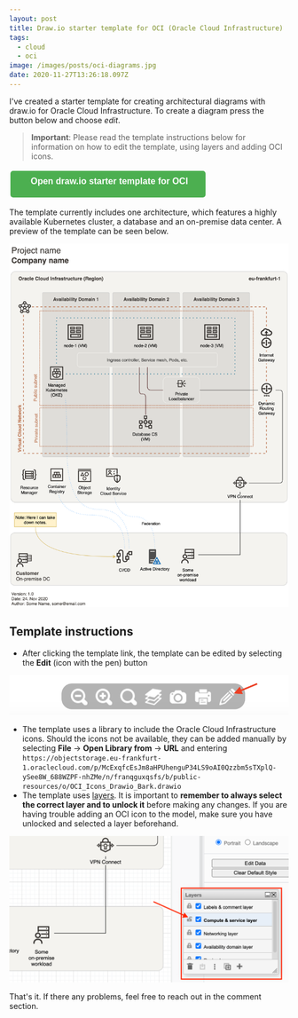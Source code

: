 ```yaml
---
layout: post
title: Draw.io starter template for OCI (Oracle Cloud Infrastructure)
tags:
  - cloud
  - oci
image: /images/posts/oci-diagrams.jpg
date: 2020-11-27T13:26:18.097Z
---
```

I've created a starter template for creating architectural diagrams with draw.io for Oracle Cloud Infrastructure. To create a diagram press the button below and choose *edit*. 

> **Important**: Please read the template instructions below for information on how to edit the template, using layers and adding OCI icons.

<button href="https://viewer.diagrams.net/?target=blank&highlight=FFFFFF&edit=_blank&layers=1&nav=1&title=oci-template.drawio#R7X1Xd9vIsvWv8VrnPowXoiw%2BUgQlQUcATTEJepkFBoMZ%2BhgEAr%2F%2Bq13VoBigZEtj%2B4znXh%2BBiN3V1d0VdlV9MiuzzcUivB96cX8w%2FWRo%2Fc0n0%2FlkGCXrhP4XJ1I5cWLrciJajPpyaudEY5QN1ElNnV2P%2BoPl3o2rOJ6uRvf7J3vxfD7orfbOhYtFnOzf9i2e7n%2F1PowGRycavXB6fLYz6q%2BGcvbU%2BPJ4%2FnIwiob5l%2FWTklyZhfnNqifLYdiPk51TZvWTWVnE8UqOZpvKYAra5XSR586fuKoa9hBO16qpN4NoFM%2Fp3DRMBwv10VWa92Qa9yYDPKx%2FMs%2Fy1i8G89VrvuY9zPQ4zU7MRvOmOUxv%2F%2Btp7b%2BOm3D00UW8nve3X02Go9WgcR%2F2cDUhfqFzw9Vsqi4vV4t4MqjE03jBT5sV%2Fo%2BuhIueYg0i29m30XS6c9c365s5%2BFbYqbyFg8VqsNk5pTp5MYhng9UipVvU1Xyw0nw41e%2Fkcey%2FlNS54c64n5yok6Hit2j76keq0oEi7BuIbBQQ%2BWS6Ahli6iY4P6fEyf9bg5mIDqb5zQzNk91T2jKfW%2Fk5fffySaT%2B8qu7e6OY34UP%2FiWvKdMNunW%2FOX5FbRH26DlDq0zjdZ%2F%2BuvNvi5CGdt1brRe48B9h1P%2FLP0Zk6R42gM5J9%2FLTB3xFw7naZ55wOormdDwdfMMVDPmIpnFZnZ6N%2Bn08fLYYUA%2FCLr9Io9%2F38Wi%2B4kGzzz7ZDt60XsWKWMVT5c1cZWmfNc0wNcs2Tr5Yp6WTfSYzjpnMOClgMuOjeEw%2FeXkmRzSV719Pi%2B2KrEi9t%2BgV0Ui3tBepcqIXUMXW3oEsV9fTqLrx%2F3vnau2zxGxv9HL0VxFVfuWpN1j%2FRVNtPvm2XqywOH%2FE9FoI4X%2Bt%2BXVyauxOsNKLjKQXMdJ7TK9CPrJPf8JGefqxG6W%2BT%2BRT%2B8vrNkrd%2FjAql37GdF3eh%2FPvn7E7k15OVNbLFdGDpLeTcIZRn3eX9%2FsT92gydxfbvXf%2B1%2F1iMBstsc06lZ2HpJn%2Fy3usaT63x5ZOXrkIWB%2B2mWgvLwKkItzjcDRjrWRL4OuwO5h%2BJYKtIOCbTjdeEZcUjMAqBrPw4%2BXlvehDGIAw%2F%2FFttMEic6a%2B4PTDVUgMKj%2BJTR6iT8bZhgbcqHy99I279My4u73Kwk5p%2FbXhbq7H1ZF7MZ18bVw5%2FVtf6xr6tDctVYPbm%2BGt5k%2B78xv8Pmue10fu5XDVvbAzujfuX94ktdHpQ9%2Fsm9fzXnY9K6V36WnqOeXk2sR33GhwoS%2B7c%2B9kcLG5786WJXc21PqX5ZPrtERP9db9zFt3zav5dVa1a83Jg7qPvhOV3PFZMqjQO5rayLs8s9zRmRF22mZ9VrKo3YnrlCOvGVD7J%2Fib0vVpd3Y%2B6l60VsHsfBwa%2FbRrttd3jjbqztom318pb%2FxxdV1r4K8r%2FXHus97F%2BfiOvtO7vJr2jHban7VGX0fBeHBR%2FfL1okf0uxr5VtBcXn29PBv2L6LobjZddunNbuZtvEk9rTfcCF9qNolLKpZx7XjZ9Xja8ZqTtadFmVex7P7YNeicUbsMNt6Fl16PWyuvYaXXTmvtjTT6G628kaX1R5p5Pe7H%2Fri39ufBplax0oYT0P3DMd1vXTvu2h8l9P7q0m9YOn2LepRY1%2BO72Msm6F3kXm6f04JUIypFSy%2BlbzXr9K1EJ6qtfPx2hrHfpO%2FogU3f1kPHo2%2B3O35GbTKDlU%2FtaY9bdO7OuG7edTwasVor2nj0Hn8eR9TfhO6h%2Ftapb%2Beul0XrWjtI6d1Z6AR4ruM7wdq75Xs1undD%2FaR7W5FbOYuvm94G36s55%2FT%2B1to3iFbUp%2FYY97RP3Kq24ecbiUH9scOKpq5zm6i%2F1bXfDvjaYHTmU7sMpkuTzs%2BInrh%2BS%2F2gZ4iudO0qf0an9xiDkfuQj3SluUmI62P34u6%2Be5GU3BH1tnlV9SaYIfWSO9Fs6pd97UyS6%2FHN2KswXTGGOvVj7aUajYm3IjpnPTlePl7DePncdoyX%2FPYwJlkrm1BfJsta08XY7H7jxB2dvon75E3%2B2Fv7HS%2B5JirUuJUtbtVjK311nDxeQ6sMesbBM3x%2BuT0vrW%2FWiFOI0wyipkYtfPzWbTy6zqyZaw6HtWRySvNJCytns7CzWdJcHRPF0xvn6ozmKNYZvwbuGSUazQo9yPh7iXxHe%2Fwu2md6b6FuExSkd%2FF7qX3a9ThY%2Bk75ze3zmp6FZ2tCE2qTu%2FQqCc1Al9qj%2Fo6sNMjKMoObVf59zSNIM3l8lckx0VH%2B4pxD7yUOrNN7Xaa9l9HMqySW0Lma1XjliNCXw5G%2F8O97M3951yhs9XhAo69aTbzq23TdoLdqdC2lY7R4jwKBMU0DYzMt5nUfK%2BwGc9kfuVFgTmg15nlFK6ZLx%2BjRm%2BaN5vG8p7UiBdWqMspEURop6xprZJofu8T3w0zOaTvnaJ6Ny%2BvaBXEA5naDOEbOL2sNcIsc8z0VWv%2FOPay5Rv5NWp9SrAtes0xce4V1RbWpR1zSHtO6RBxTXno8Y7A%2BevnxBmsujfSS76E1ikcO63CzKusq7ruUdtFs05lL1czDfS61p57RzKJ3%2BlifK0lGM8iQb7eIQ12sbybtG%2Fob1yON6EBrMegSYY2zsNarvtDah%2F7Q7MSaSd%2F0LgNq2zCuyXpoMfeClrTmEFcSfYk%2BY%2BJkWsd9pz1W12hmkpTgTMCpKbjfu91%2Fj%2FSvR9%2BsptQH4uRAxpf2BtDHd%2FLj4T5Xn14bvd1fkBoyC3KTeTaFfHQW9iYRq1E7Ks%2B5dW5Wz4tUpoMruXFXP1abnHPHcUo74m%2BPpFQS0d9JbN2XUwsMjnah0eOjzI3HYmr5IRwRhUfT0QoN78ezcPRPmpnNn6A9F5iZt2xw3KnnKfl6nVo%2FMIF9KVBaSnqB0vLlo9jB%2BnVNYGaRQn3Aq07Oqx9kDduuBB%2BpCr8Xd5naZ3ufv04L%2BKtotfkwy1jBavM%2FOrdNXf%2BJc7uY%2BEX%2Bu99xcht%2FJrdp6r%2Fe5C5yXf5PTm77F5zcRVLT7zi5zT%2BT2%2F65k7vYZXzs0%2FIHqyReTEbz6B9UDr58F5t3e18skOuHvTqFrHzk1WmPFqt1iL7koAhFqxd4%2B329Nh%2FA8ot4FSqfxF8l7fVzYMs9r54Df5n7upFt%2F%2BwZ8ArMxOPupr28u%2B3uWvN4jvHoh8vhdrrs2ymMov3wrMJs%2FYHDYO%2B71UhlzVemXZhGySrY6vTT%2FNZ3H4o3%2Bdf%2F4aHAg1%2FDFc28OT8NXfQDB0jXjP0RygWBl2A0xofZEMwiOfBnr9Ff193pqIfn1935YPVn0S3Ere1LHZZpHfFSEcbjw5Zc0355ov9OPvRqa9L7d%2FrJX%2FaM614Kz0RgXY%2Bv2HvKfrpmtPYb2qaW%2F%2Buwj8%2BGB8Pn%2B6vwqcm98MdNErtWsUzlYaf3wPtThXciYV%2FmCB7yMt6pXY%2B9yL1gPyhfq%2FH3qnb%2Br5fim%2FCc03PNydJr4n3wffaW9N5U%2BT4T%2FPYrlt1k7zgdw6eHdo4sW%2FlYDfagyG94ptbcj2ZZearoe07ez2QDD33A3pnykvpIfala4p3q4X547u2uM2G%2FIbz4QYq%2BsAcf9ILHa4O%2FHjzmF%2ByzRf%2BW3D8H35J%2FQcb%2BWlzH8yv0gY6pD4F4qDpRBo%2BNWzkbC90C3G%2FD98nXqS3UPnjRNkzrvD94P49bko8Z9TFY%2B%2ByXBS1d9JX61FuhjbUOvbPpAtXgeM06e9dq%2BBbR2oeHqpGY1HaN3rvLI%2Bz997I6ruvU5xTtlO9PaDzonc6Uxr5O9NDU8YT6SMfNaZPawP3wm0zHvfcIUgA0r9P1aO3N2M%2FMyAp6V8p%2B7RF7FZkGHtO4rLxh4EfwRBX%2BZ6vpTAzmiSwAr4EHDKAsqP%2BGQlnAU5iyR7MdaNTPTZDVmaevHYwP02wptMUzQ2%2BvbYyyCBLlaaTzN2pstA28iEEmvuRrp7712%2Bfzxmc%2B86S9QFGMNPGYileV%2Bk19GzHdgYwY45zPvvTqSjx5vbXH84g9eGu%2FFcH3n9UzeADBr67O3wMGAJ7SMXtmDfbaEs9gTEHrGtGO2mACTRJk7Pml8cK4JTaN6e4YUhtwHWNYX%2BFcC57FsQv6iq%2Bc52XPYHREVVO%2F4f29e443nnwvPMY0rrvvwXvRVpqXdaK3b3jg9QrRMtXEM4x3gkcq7PtPGStAa1KX1jSivYa54PGcKKt1qboSmpRBz41a%2FzLwh%2BAHeuyl5fvwzEWSgj%2F8iQdkC41DnentZ4wl0GR8e8J3tK54JqNrLP49pt8jXl9WRA9qy4Rp0MsK6dLkvqWJSfNuI%2BuQegfznaeBRjWHaIv5KR5hS%2FGHJeuOh3WV1kbsMZjX%2Fhj99jAW8NozXfEceI%2FoTTzA602F2kY0pP7byrvMHmTi%2F%2BWjZ53XN8wprNvgX10wGODfSNFyOOZrKSMCZH0CHXldJVpWk4zHyYkM8CKjiRh7MWE0gazP23Uj47%2FOZIU1eodmTV%2B%2BIc9R23l9AGaD2qLWE13a7NnSpn1%2B62X4m%2FA3ahgX4tNam%2FZIRixs37vh9TL%2FfcnjinnO84n6bYJ2al1KGDHFa1EPY7Bh7E41sX3sD4zPOR8L7XgN0MBn1AdN6NsHDya81jNGyMVYbXiMDdmDFB8LcoL3AUY%2FGLzXMHINa2ci%2B6oDdBvtt1XqE3BC3BeFoGgG299%2ButNH%2FDZ3sDlZ8tAz7%2BZfIwh%2B%2BP99Ja1Y8XpaUTtW6grUQBbyHpEG8ootlODjBPEDx3DpWKmzCgTxDwOzWuaR3D3oR4OG%2BhkvVsM4iufhtPp49mxfBX%2B85zqGxM1jNh6sVqmy5EPr2depBpvR6lY9juMAx59t9cvZ7Fxy0vzHnPp7m78AP3aews%2FHx%2FjX43P9MsIHH4eezpyPQCbnO3SuZbxe9AbPqTbqxlW4iAar50ivVB7Q%2B1nWWQympCY%2B7N70Eah77Yc4Qf8xTtD%2FJZxQfGPpZ3HCs%2B3eUc6ddB7OYGU5oVVyUyZi3cTrFTsItmcuwtUgCdM%2Fevxvqce%2FEe8OXDq0A%2Bz%2BdzFLJGbAEkvoAM%2FtpSJhQNprQcIwIUVAywLyVxC%2FJFGPFKKXJTxo4dDCArmf0cL0G1IDsO1Vz2ApYtyDVGMwBnIcQBIyWNoBDnFkibTHbYPWPmWpVKQlxmxrrMmxthdACt00SILtjyDZX8X0O%2BP2Cf5RSbP1JWt3eA7SPfdLpHpoiSzNsobtsebF7RTJLfO5ndy2TPCoQX5svxHzacnzVUi1Okn5SrLuSVtyzOaYYwlMhVA2rkW7TJXGYUAiZCwtWxLKSusNhC6ivVJ%2FbmLW6m%2Fz8SStdf6I%2Bew6%2BbfaS7Z8QDo0IuBpl%2Fx%2Btor4To3HGxJtC9KfJfECVWBgIUGarBWwptEWjU71D%2Fhl0riE7srKI5p3S9DWkO47PJYZjZuG%2BIOaU41YuxArBb6Xax3qfu%2FxffjN16Ol8CXdP%2FUskXT5%2BxtBY3P7su%2FB41cTpf%2Bgt1YXkRsk9%2FaBoDa8ldi0WCdMFPdstroMye7Xj0hnNcp1heOvis2CZ0dZYfyBQVd%2FqQcYITX6GveUZ1QLnC7YemD9RT%2BD3UNFojBaWOmnoEKZZ4b6y%2FrUDudvHm0hrtLj6DuXwUqN3Eb0X3w3bytzBbg1Ej2mqvQYT%2BnJntIrzx91OnCl6FqgAUe9wFYlnNFbKvz9WnD5gXA0OJVjGVw1wmy%2Fs9RMZltHvgIQfcX%2BwhwSKKy%2Bu8dFNR4f%2BS7rtky7yVa3lT61ZHXAeBANGJFN72yPZewPZ3nX2Nh3RmldONMvzx7Cjq31Mm2E2UOzTMe3XY4KCdj%2BWKuULemrRytmEPkZc7u6D7aB7X2mzDiJulH3YRbqrhNtFCo%2Bw5jUxL4n14CidyJd4iACWdHeyP0ROMSuZ62M5xwsrFl16cu8zDimR2HrPcbus%2FauC0e2EonjATU9XWYG4hgiPkczhu%2BrZ9VMjbhYbZtlS%2F6Sdu2gZ9MT7gnWlYbSODFzxopzOWYCVkpYlzRN1lDsFzcxa7GMdb9jy6zHewPWNlhQXdLmLa0%2FriO%2BC8%2Bl9ayeCp6%2FDs6FpZFmhEt9AR1c6qebR5JkYsGucjQIIlQ4JgDxGtTWsMIYflPWtKlXc6jP4wmsqBtZ%2Byc8y2DNDfkdsKpW2dpZQ3wCrJ2ORJ8oDP9j3%2Bf72vbdT9G8dxFcrwD6%2FyQN%2FYux7xm3jGNf2UcB%2BYvjTb%2F8TBX9uxSzHV0s2NXT%2FhnF7CfoW%2BrRr%2FD47mAs7H23a0kvHSInRIlUz%2B1Cpg5edfJl%2F1WnJWP%2FRdLpoxcxx2179P1MWCqKH%2FiDzFAz%2F5UJTrZhIe%2B%2BRpSK%2FOk%2FHZmxGD2Eq8EfaMbzFuEDZsqTnuzC4bQPwmbYGW0D8X1Q%2F%2B%2FKuLL9v%2F%2Fe%2FHXx1zEruSCvDOD%2FkrHnipMczOxp%2F7x0Ser3tG%2Bc2%2B7ozOp2NmsI4eHljdZz4odrs2%2F2U9v0UvuhN%2Bs9eOMyKXilrD97NBbV5sMlCe%2BLZ4xGm1pzYl%2Bbch%2B%2BAwNP7zKid0y2hqD%2BbDrta1cPHNpbKScuiXpQsvjviETsjj0MZpvpdedqGBireW9W0ruzeslFP9JykcGI%2BpOc9GjmBEar5M7P0rtbf9qb303dcS4GbuY7Skp61%2FE1MU71SOStq%2Fb18M5RseLSv7%2B7vIkRfkzKHN0znIadftxHH6CYHCgQV9PArEfooc%2Bh0GL%2B8sdw0bmFikXfmE5I6aBWyD3hRfv%2BzhhqEuQcvTHMu6yxskDCtXIzivEjRQKGCbti2Q3LKnckBpNU3GkwkLD6J67bjbjU6wL7UCq3x%2B%2BJlvLeaq5q5cYhHaqmuHLrGl%2FLXAkGRmj8COaCMsNQWEESA8hS3HyeQDMYSuBBpc1YMUpz4xoJ%2B2zECOBKFtX1gt9J34LrVan0rL5u%2F0aP8AqBi6iwdENoEcDVJy5tdvEh0QS9syHwEJ%2BNJQiVB3Rkh67iwkwEZtCCcc9FWD2SMkCBCqHMVNn9TtehVt947H5O2cVqhE4EJYyUmxvXH0PxKwvMIhXTB9FYoDcNgRJ5DKe4U1AGHLtqXOGSFFMEYAmSdkBTUJeyuN2hMFUUhGfc36rz3G8oiaM8XYEmittIjT%2BbFDyGK3Vl3EFzoSfzi1LG2BgoaRfE3OCxUpebH9g8xKaG%2FligStvnxKQhgefshvVnynBFfZPn8PtqXGsog2SF%2B5IJxCQ%2FJlqPyspFW2Yl1WezDo0PjzXGBzCocirwE%2BKlo9QJpeWg03%2FojgrnVdI1puv%2BpYdVQpMg%2BnIi5gmBNnkMoymbCqKScpICDoSHkc2FoSCqOWosshYd93bOe9IvhpuUYahjCAJMVS4MifmxmC4SMV1MhGfearpggw5azUAvmC4qGptcAVJibhBAUebfehuVhgX%2FBCyTIXx%2Bwqq%2BL6AznWcEP0PvaXt2jZ%2FBukqzmgFrCaiyGYx4JvpsdGEnOcBm%2BcgHuYEtxcxRwCU2JYsZgyg%2BrrPRzWdAl6shVQl9PxMDI51nA2BVOHoc8KwAuINnohnQfVeenzHgJ%2B1KCgODzcCXfC0GkMlPeRZuBEjmyWilmgr%2Fx9qPdA1shNvIKMHEo0wTbFjke7itnhbZNdWnJhup6vzt6%2FH569MFPG8ieIWN4eOsCPoBvv7kOK1anmB2L%2F1o6YOkuqLwmgPZ7YnEkG%2BjyJvTRVoHSrKlGwUCcEEcwhfrg5SpXCJ%2Ft3DHJxhRqb3HaSuO9BroRTvsK%2F89Y117OkfG8fA%2Byy0v8%2FvPG6XjoOdHhXNHU7mOw343nIbzXkEY2%2B%2Bkrnhd43xyq10Nuxfn68Bop%2F9SVeUlT%2BlGeRR4CwUuTry38FD2Yy8L4M00xLofQRi1uyzIQyicwlubNpwJbUM%2BbdusCACLTcJWHQI3tlWFEYbl%2FQ6YXeTKAm4ZmEGNfUgk2JLAAi%2BHSQIBsKWuR8ItbXecCa3BuOpzo3YRQYA2%2B5xlCQLysFODT8tIUhLeOJsatU1jIXAGzLXytnaS1X4bXOWNZxwl41hZ%2BAMdWhE8DFZ7rPqPcyb6D9xykvcb3g3OyCSejysXOapq5wFwjkbD6dntMQlto%2F1MRV%2BFr4h%2FX%2FYbWK9cBnfWLM08KZ32X4vnO1ozC2WDZyLIf3AdzMP3v%2BxtZsfovjyGaneNzM%2B9P5LnOJNq%2B6tPJyoqyf7vvB52WlXr34nVeTkfYKoymQEn7cKL6Hfg34aqoIwejFdnfAFnLmNfMWc5YwOHzTjyVGJDcM4Xv78mWPU61CMxclQSdU3w1Tv3YX1JFHZAMMZOPc94yZ5cpSjma3SmsM6Mq1a4f1IcW8hyRmvU%2BVLl2YOXVGMUCrULcRCCWiG1DWslvMfsNQ7WEp9SVxh7YKU1xrDXBNOvCSJEs7Y4ZzYkAOd%2BPpa8fxPJNQjFG2s7Ylc6Kk6oJXENnGluiwWvMzYfah31CeikpQ%2B1DJk%2Fid6hIGNEHatYJjy%2B%2BG5f8O15zFLGhg3GQSjViuMt3Fy1YtVL8BOuxDIoJI8ga6D6%2BWofg2f6ymDV0GBcgt4eB9jDaM9oSTsvOAOf8krfdWqIJ7ngLJwGMmZSP8WLzPEkQP9wtsEV4gdon4InHZiVGPtRf4z9B%2FvRDh3EEJSpTHdm1%2BkBBYCsoXSfB6QN7ZEwBPSxb2XSlshsOqT8szI%2FFAMXDFHtwPI55iEQwxcbOQTvQvQwc48%2B8yFnPUWf%2FEy8%2BLjuKY9%2BspH2Er9PImRMpP2xDrSYxB6J95x4D7ECCTLqMX4dGV67FdVGHqd%2BB3PX60SQe%2FSm8C9nH3yMDyhLvsws4AyFIfNi30AMFj%2BP87mxjFFkwHAMYzY2moEdwmimB%2BA1mRfjumQNpN9Pv6tlStxIwBkCPZYxpjH%2BEq2Ngox8u0r1r4MAkFviRX%2BwONjtP0xvP7H3AfonpWPf3j%2Baxk8%2F3sIr8ex%2Bnas5klwcu%2Fhg8TDq4ewHZOwo1MB0TT%2F6ysvIhB8JF9jiD4KdKy9hEd4GEl%2BuwsXqAI3A53bwCC%2FhFY6mh2lq9N8b%2BFYN%2Bi7EvFgJVtr17xZsYL53zo1XrCZHGsLTGkeBfnG8sL1C43njcL8BgnCwTBnWsaZhF0IQ3qO8UfGQHmcAvBkoBn60xnjhnAT939sQ07i79R%2F6t1fju3bJDzr28M5or%2B46tnarnXvtylbJeEa5cBNSShh692jEube6F9N1%2BJwxpzmxa42S3AdlxtkqIvajgebu%2Fu62X%2BmaUFgKFIyL9jroXC3vGvoo6PiLO%2FPqod%2Bx0a%2F13W0vKjLkoD%2B1uZ%2FQ%2FVO6L%2BnN2hnRxrhruDtCxIvpv8XTYQYAhENkh1cD0F75C9%2BYTWIYEsOPRSxvLTlhMotaLoeFIvxZvCABxCOEOoqo1GE%2FnMYJkJvlpaQOgMg3NMRnmYfeeyoceiJhppwcXsTC2oWnK5%2BcrtQZDr9XIZ8Wibe2BCkkuvLBGexnY58bfwsilt5HgEKHxW0zEHUqk3Zx%2B7VteLzqS3uMkM2qEv8nj7DubYqBgEPra%2BcB00%2FEypYUAoCZBn1nP2hVqXG5OgdxfNph4C2gy5JyQc%2B9N6xKNdjvqTw8jzRFPwJJUy5pBhw3T1tguZUzoWmHUxDI2EiKAYYNK3qZKhwWpjgueiDn66pPoPlw5z0t5acNlip0PmHaivia09Tg8FXxYSbyPYTwsvqii7%2Ba%2BjUNkEw%2FlXBjmLcigbOr8OJH2gw7TL9bJX6L3xtiOGDsokKzSqlg7lJEQROYfJKqVPS2qLVs%2BuPQ8F4e5r8NFa%2Bz6lTPOCk5q4ziB2bV0ci%2F%2BeiPld9KfcgkgXgPY6gg8eWVn0PQG9rOdxlWv%2F3N7ZpzKPfqsZ24%2F6pJ75WxynoSmiv%2BacVfDJzOFEYhZVVw7MFsatMcEJUDhRXGMDv24xrSBbSZ5rYE0qCQRB28tKq1A8YfNKTAhFKvWqJeSWoBTdRSzIFpDFMFvUuu3W7DoGG%2BtRgLgHnfDliVRCEJdb%2BVpxzg61KqgFSdFtYSuQfBLFwYo74tMKH6rHNAzYeOd0t5NxXNOdAm2fv%2Bk2bVI6HlHZ2ab5Y6DnWjk9OCnGF5ndC98OWTjxI6jl1187g%2FQM007T9t7%2F9%2BaznD6RLFg86U9mX3j6HzqeRCjHfgv3bDmXaQoCB0qpoYdeS8rKRI0lBH8qBYEpgMO2zEmkQb2lk3PlAmsuKknGgHoWC02tLKxbsoiqD4F5GNXQzBPbimVkpNVgVGtWSh0%2BPkIWJ8mrrYfWtY0bCCmqp0Tp7YQZL8qFBJTdBTKE%2FBaDSsMH218gRy3snPc2CTycZPDlVk9FqqjJ8SOpnyCqQSKFU3ysCaqIQ7GxXEtNcWppMgy2zvIsLKbbTHMLZNXT5Pq7wnBqZECpr4tNKXkVAISX469NtFmI6gvwJLjIC%2BSBbTwPQ4dIWPLdACeBefA%2BGS7TVPp2tirCQ69xJllFNheS0z5B0JJYlgZI34PMoC8eoviVd07zxgp1focIkj3atGer6jAmXGAVMSqEX981hyk%2BNWIrsIt0m9A5JgOcI1ZcDtsHOM%2BxgxnqXWpJ0IaKxpAGMi8SHOw5l3pnaaYloBMSe86aYqicqTtGo2J2L0lHcgmK2T3%2B%2Bp%2BxU%2FWoIBgmGWJJxmP28bDJeWatujoTNNlIOwlTTAD4p2DZV4hBP5cADfDj2mQU6%2FVNFP3jfmpETP0PaJXe55z%2BArqnW8l1p9eqBW28dg7H809sc8hu3w%2Fmb82d%2F%2B7G9%2F9rc%2F%2B9uf%2Fe3P%2FvYGdMqvtr9Zx2GF7jxaDJZLAZKuFvF0CnMxvV5rbD1cs8FyKOe%2Bxv2lHA1Wvc%2FP%2BBB%2Bd5jmO3GAcVCZyixwHFhF4WYfl4Hs2BXEIo75R8T5I%2BL8EXH%2BiDh%2FRJw%2FIs4bbNRffp6IUwgh3qYLfAtIprdePLxHWkXt85ddyMwWJfMEZOZ5WMv3pvcogMOUSufnHwKheBExc%2FJaxExeouCdk4QQhRE2v71BZSJ4fPNB4g%2FTPt3j5y%2BlA6TWwf2HJqy33m9ZL9xv68%2FdTwfSw3fNPnJyrCZUXHpTxfmtpcNbkt4WN7PNQz%2F9Axp5Kli%2FlUpucolH8WbRChkFa8BUj9hxa6q8dCrcNlL47zwvN8kPc3b%2BbhqcdXBo8PMX0Ublk%2BPsXIIx5oyWgncXmSpVtSQEVMJ4bU2C5JseVyanvVaDvKrw8qZU4Oac5cBuA4yxkRz7E8lJx1nEqpKXrulKFsw8K6OqxeBtawMwtj2TYHU634pskia5CrcCOpBc0o8B4JDzEckOkea3%2BbzL7YDsQe0KGahx12HMdCtC9rS0nnkbVYl8CdnQ55gjzjMPHDnJppMcAMKOaxV4LceQE%2Fj7N2PO6y%2FZPiF3k2zq4nlUF%2BdwYYlbQiiwtwW9CE59IhnZjAjnbMEm%2B7EAUtodf%2ByqfPp1FegerBBXBfqTDGz0x4gzgAwGHhH8uASQe5ArkZwBefg2%2FiTKfLQV51nm84RPAFLQcB%2FLhoboFT0B2lRyoA2%2BEahceeduDXEF54GFcOpQQC4ddU3JTy1JkNDh2C6AhkzBc8u9vnMU3vxr1j9%2FL4uTsb%2B9lApyJf2z2dSOy2mWe7x9G5ozWtASHy%2BO09rwLj1YVB8GkjaIQfDDsM%2FCkrYryWifnql0qsSqg2GxNfxfPvo7e9RRXqM3bmLxejUdzQd5sJfax45gsGrHnG2iRXg%2F%2FBx%2F%2BzbqDT4DTz5YLD%2BHTJ2%2F%2Bzlt%2Fv426A8WnBzpb4U5X%2F4tN%2F%2FdZZr%2BVIyKpVsHDHecvs%2B0PudB53smLvODeE7XTn5UB3i3ROtvwdB%2FEBb%2B5wn%2FRumVwn%2B%2BSvwicHm9IArkfDsNC3mLl4pPH5Yu7Xhknuf8H88TQYxr6Pu60F95qojvzdOY30JL3nLwIXkTjeOBc%2FtEM66NvEXF58Vktx6O31ipubo5L50Fhj%2Ftmd6%2F0%2BT91lT6CSsBWYQUxYlkloKRsio5dlIWmPOAwyYJsUsW7BtJ5qWcUtjoIamBZP8yVU4gVip83TMEfQ7UKykdY0ZO8zPKSCrfHZUV%2BtyTQmBc1A2Cdo9R7Hg%2Fn3fy830kE19ysaztvf0m3seZzEiJUOmOjTemuTck6BhFuobGtaRtTvK8RTUJvLQ5sTgKq3EhPxLEK3n2r6pKiS%2Fnufhemh%2FjOR8qqhE6fXn3tt9cqEjPi9ipTF2ZoMR9oOGNgAM4WRliQ69K668CrekZE5x157Kievm92bNQiAuFt5AwvswKjBTn8iIpNIVvIUtamVHUKMoEh4ULxwU7CdCGKt3rchYuKFA%2B7h1zFjHQLZICTqBd2eZvcRFF5J5CZq3ERhY7F%2BnvnShlBa7ynQnMJT8UjNrUPlUsj0s3lG1PlWxwUazKQbBqENUkqJnR0PR9JLqwkbi8ptJqQ2GWxOWkrHNWt7LF0QsOl6Lg7GE1IL%2FTbRJzUkR7nIWshuJw45aM92FGsIfu5XTeNazCGUojd9%2Bd39D65VqCqYfq6OVfA4dvOAcZl2RDGvky5zqjHmZc8ox76KqecKwIp9SgFr4xZ2ErD4%2FX%2ByMt8zgs2eVYEZg2mtwGuCiqCPWX3H%2BIB8jzAHLuOy4VmIqZwuVSdp6UisxUAQspM6hS%2BtOzG1UqwAZF6xnKNEK9DiSEuumplCMwVTy2T4XCa%2Bq3ofIYqrx9CL3mGalxkvTxnSGJ1xF%2FMjXQHoS4%2B6qcIptiZCZKuhMpJ7mUUnMc8r7p8sxGWD%2FH0vDoh86042cTzqAm34rglnprMvRfCn2%2FrdCbw%2B%2B%2F6J%2BNn42%2FP04WKxF%2B%2FR3p5r%2FrLqePHSx3Tv6n9t%2Fq7%2B3b%2F9rQ2t%2FqrU0rt3b%2Bsd4eLVsZL%2BrscVfLgHYtaSuz2lYwiVgIkcod5eVOmtIN0pYqTy485Fx%2FAcuPL9UwIYSYXa7nAgFguJRKkJp4TceqTgwLNbDweVmDs0BNY04LWo1guc36Yywpd66yKsMyiiwPqVo2zSZXHJ4sYfkTL26d61rUmry8ZJ6Eq2040wbCqSae7onAkSJriKq%2Bm0g1jp1nGakwkcqs3IdyxIkXWZhBvQm2vsKy2GGPdwdVOfqxeHBbQCQgfap4dyU7FVsffWTJSFFJ2JP0sljyNE%2FCrjjUqycCjtNT1Vuxbew8r8KuZHyAAED4lwhLXRGsJDGkHqBKqS6W5akrVWp9ruXjq9ocIS%2FNdxzm588ihCnaJKwhc4XOGSsctprqPJbF9%2Bshh4JecY0pDie7zccgWj7Spc0WcaZJum0nZ2zxz6WdTCeuckzjxM%2FfxfJ3yIiThiPZP3yVbpT%2FtgRZgq0lxHg2GJECZIr9Vk%2F4s%2FbX55NVAVeW24q0D9tfdPMAGnZ6bKrN0wjsbS7Gh5nNvqck4XfYxj4258OO29w6Mfcc55%2B1l2sW0q%2Bvg8WISApO2Rrpjm15zzv3f8CUVghrsN7bQFbsbrZO9vOonnw5cAy8toCGefrls2EdMPhBbsonami81WVvaQcZTU%2Bed6lT0567%2F4dd6s%2BN326NR5KEuuESjpBK41PF%2BFTeTaP520Mxq8HtzTCYnWd37VITokxIos2fFJrFKTR9SYGFbNV2ewwNm%2FMsqHwKSEcpghVtjtDk4VrX2WULoWISkXBxhk3VarB2LoIRp7ukjVTctrCUiNVExWVDBxSXbysS1%2FFlDgHE%2FW3%2Brq9FIiDI%2B%2Fg69GGBu%2BUwT%2BQU4G9l7THa5cdsLZEYcEPed9Wh9tMx%2BoRS78iZv%2F%2B%2BUHRrjXRKWwQcxJNLmXgpmweBZ%2BjWmlW0dSP9RZWEK4alKlezJbHfEDRuXC67Pg%2FYegV61B4FCoERQhAmukPnbvD7bzoo3QZ3stw7SbZpysbQ%2FxO0RQlOKp8Ccibg73nA1xSk0BShFO07j%2Fn6Xpt9%2BY4If5oqeKmptHV8X1%2F0dkt9q6P6pNoSqcJjdRbc%2BO85ILN9l0vZtQPmJaE90sy1cre%2Fpfgh5mfYFV%2FlcXpCwPq42Ij93cE2%2Fjnxp3CFPvYc1LpjTtq5uy43VvGC18LfeGn%2BGszup4F5861l3tCSez4nLfOPRv20IZC1OmBe2i60nPbYNQQTJNqMusYTU2HFMZH1Rw2GMUSyGCncvNL6dJn4EyzCFvIh80Lq8EJvM8aFJqhKyqFLFdcbaN1SZqCamDUuLIH8wn2YxQUjZSTA1ZMWfMbaKHIbi2a99x6015bCFMj7eCMJfypJ0uU8j%2BIGIc3OzBO90HtX23vk%2FDLX9pvORM9zUAqWPUoU1kqTqsDVjUr4kXJpAmjko%2FzYRc7mjE3lfAy8E1fc5eu9TM6JKX3n%2BtSzVf7HTLT%2BvW9KldvKNsGLJbVQe6rWazVTyXM2%2BTH3Ze4ZMt55uQV5P9wdkqClrK5pO%2FdJXtFWJoZpKcYhVgbR%2FPO8nD0YprnOp6cxDt%2FsOlxQZyXVOkHHnXvE%2BqFLiYwJFnDkhE6bnOCEzoGGk0STMcVz%2Fg9inT7Olqof2lKNolQm%2F%2BRyr39PMsV3K%2FP4FlXye3Hge4CWH8KFvFfByB8BjRcO4ul7a8U%2FxlLGkQjRoFfvSA%2Fx%2FK%2F7xWA2Wu6eTOLFZBqH%2Fd9apnD6t77WNfRpb1qq0167CkkN%2Bncn6Lt7g8PRl9rcwLAi0ZfBssAlksMhOR8n2lNJ38pSWxwFxiQ52dKXGuLsnlYV6pEYDNbhGC5g4LFrrPTBzV9XNbelTjftcZLYTkorQVaAkzD2HaWwyHOcCI7riLOF3FUJ0TipHleWRw5rtL097rHFl5PfIeZpZGloS5txuW2X%2B3m5GzOIomwoOlaFbJSyBdoJ2EVN7eygyrN%2F4N7foevVPvijUt%2B%2Fit%2BBMU0DYzMtVr99mAk2nKWaZODAhKkAklhAfOPSMVKG7Tjk6%2FTFSmm%2B9%2FuwBXTGv%2B%2FNfOKowvEeM5cKLh0tAKeCu8C1KR0jAd1uf68qzR2nKf%2Fe7LWAfo%2FD26tx96JV6FQPmPOleBx%2FH4AdJIWkmdkb0zEgDXtuetBtrwzUURtepvvLHF9X%2FpGWZMhvVpVkBgmPK4Vk%2BTGkvZpka2cE%2Fc41lgRrIlVaQSbXgYyX%2BuYAXuTHfH%2FEYIXKmeNnnBbPZgmQJWhXpYyrL%2FfaJtGbEkEKCMAFu8t1STFZVUAWLz%2FmjPrwvck9rbycHEeMSoREFbXW5Vxz57qkS3xs35j9bqaUIgw2kpaQTRC6pGDspUeZxYtG7jvGBtAJSL%2BYfaSRrDgaN0MqzrxQ2YSLnwESwP867Dvi6A6RyMuINFiyTwhRF467QfZ3mEp23yU0Uhn44a%2FMEM1xFuNdQgekEa0aakwzVD%2FgSgqI1KR%2FMOX4lX3fUMEcPaDI7tWD49d4lf6JvH%2F70vJp6fRIVrYLZGX7o2Tl0yO5phLPV%2BFojlQRWznmZhCNlqsCNP%2FvJMf8QRm8vHJnql4Dx1GxoTQNnWkMo6R%2FzrUTNGXM3bTHdUsZq2Mu7goUAJ0nGQfGVsTpaH2Oeb7h571JBMOpITHUqsAmVqGqnBcD8w1WiA0SkqIgLLzzDDbCfZfKm862Ar5XvNvVyBaDrjzPRnUt4gKr3pztFWy%2FQOw33y%2FGWk0854iRmrJH3GsHutTEUDUfCu4POQmueNCpXXy%2FxO17YrRFOyWmSQudtrTFlOcbjFi4YtsM715zZS%2Ba7dqFrtxabjiWGDFNYuirkLPYe%2F%2BYr4HzN%2FyqdgHd1D%2FvO%2B%2BeQllpn4siSLZn390ZfqzK8Wq1%2FLRfBaIXz2YDdi7%2BU1UgjuOpXqwer2rRo3L8Iur%2BB8EWmiTxQbBzfmj9H465Vwfl5g2rqNz8QcH7F4vWF7%2Fl6yJWRvZ5yKpycW36ZyvZf28LtN6W1x9PmuY3M0S9hKf6231fAmxfuyjo7RNEOGrCk0N%2F2ATj2SbkJ1DxJJynx4Oy%2B2GZA%2FPu8v7lEXpF5w4mDi0gq0PUyAuhfQe5L6aDb6sCWWIbdFOUnWrfvnc8X59dKl5vDT3MCXW83H0piNH8sFISx6DSfJT6o4cnuP2VU%2BdlltQLWbI9WCxZKORbPmsvz4mCpv601juoiqrm%2FGf6Xz9%2BwLFm%2FGb9KK9Xw3znEEum5vOCUHlm%2Fhf16x22psO2LdEeSxvMwtH0M23DL6xAh5T99y43ul7gad%2FGje%2BJVx8XX3kMh%2FLjfM5cDhbgNBf8zWyzCic40Y8T%2FJrTjcvnUg9%2Bf%2Fmip0qj9k%2B6J%2FbJp1eE%2FH%2F79s3o9T69KuT%2FfUb3AEV6WhDwrxcO7oclYPqe4OtfvErZjgOsNw2Xy1Hv064PrNDBtmWap1hkzz%2F3NvZ40YO2nWEvh16%2FO7L0Ce6hn4sYS%2FgjrBL5D7y4j8Dp6v8H" style="vertical-align: middle;border-radius:5px;background-color: #4CAF50;border: none;color: white;padding: 15px 32px;text-align: center;text-decoration: none;display: inline-block;font-size: 16px;margin: 4px 2px;cursor: pointer;"><span style="top:3px;" data-icon='ei-external-link' data-size='s'></span><span style="position: relative; bottom: 5px;"><strong>&nbsp;Open draw.io starter template for OCI</strong></span></button>

The template currently includes one architecture, which features a highly available Kubernetes cluster, a database and an on-premise data center. A preview of the template can be seen below.

![OCI sample architecture made with draw.io](/images/posts/oci-drawio-template.png "OCI sample architecture made with draw.io")

## Template instructions

* After clicking the template link, the template can be edited by selecting the **Edit** (icon with the pen) button

![Press edit button within draw.io preview](/images/posts/edit-drawio-preview.png "Press edit button within draw.io preview")

* The template uses a library to include the Oracle Cloud Infrastructure icons. Should the icons not be available, they can be added manually by selecting **File** → **Open Library from** → **URL** and entering `https://objectstorage.eu-frankfurt-1.oraclecloud.com/p/McExqfcEsJm8aHPUhenguP34LS9oAI0Qzzbm5sTXplQ-ySee8W_688WZPF-nhZMe/n/franqguxqsfs/b/public-resources/o/OCI_Icons_Drawio_Bark.drawio`
* The template uses [layers](https://desk.draw.io/support/solutions/articles/16000067815-how-to-use-layers-). It is important to **remember to always select the correct layer and to unlock it** before making any changes. If you are having trouble adding an OCI icon to the model, make sure you have unlocked and selected a layer beforehand.

![Use layers within the diagram](/images/posts/diagrams-layers.png "Use layers within the diagram")

That's it. If there any problems, feel free to reach out in the comment section.